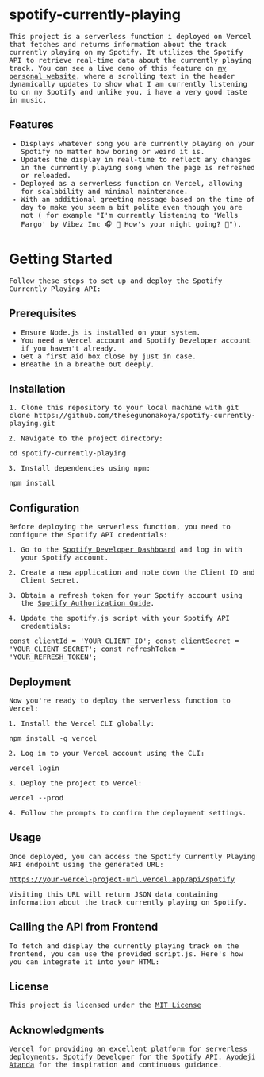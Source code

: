 # spotify-currently-playing

<samp>

This project is a serverless function i deployed on Vercel that fetches and returns information about the track currently playing on my Spotify. It utilizes the Spotify API to retrieve real-time data about the currently playing track. You can see a live demo of this feature on <a href="https://thesegunonakoya.me" target="_blank">my personal website</a>, where a scrolling text in the header dynamically updates to show what I am currently listening to on my Spotify and unlike you, i have a very good taste in music.

</samp>

## Features

<samp>

- Displays whatever song you are currently playing on your Spotify no matter how boring or weird it is.
- Updates the display in real-time to reflect any changes in the currently playing song when the page is refreshed or reloaded.
- Deployed as a serverless function on Vercel, allowing for scalability and minimal maintenance.
- With an additional greeting message based on the time of day to make you seem a bit polite even though you are not ( for example "I'm currently listening to 'Wells Fargo' by Vibez Inc 🎧 📀 How's your night going? 🎈").

</samp>

# Getting Started

<samp>

Follow these steps to set up and deploy the Spotify Currently Playing API:

</samp>

## Prerequisites

<samp>

- Ensure Node.js is installed on your system.
- You need a Vercel account and Spotify Developer account if you haven't already.
- Get a first aid box close by just in case.
- Breathe in a breathe out deeply.

</samp>

## Installation

<samp>
1. Clone this repository to your local machine with git clone https://github.com/thesegunonakoya/spotify-currently-playing.git

2. Navigate to the project directory:

cd spotify-currently-playing

3. Install dependencies using npm:

npm install

</samp>

## Configuration

<samp>

Before deploying the serverless function, you need to configure the Spotify API credentials:

1. Go to the <a href="https://developer.spotify.com/dashboard/login" target="_blank">Spotify Developer Dashboard</a> and log in with your Spotify account.

2. Create a new application and note down the Client ID and Client Secret.

3. Obtain a refresh token for your Spotify account using the <a href="https://developer.spotify.com/documentation/general/guides/authorization-guide/" target="_blank">Spotify Authorization Guide</a>.

4. Update the spotify.js script with your Spotify API credentials:

const clientId = 'YOUR_CLIENT_ID';
const clientSecret = 'YOUR_CLIENT_SECRET';
const refreshToken = 'YOUR_REFRESH_TOKEN';

</samp>

## Deployment

<samp>

Now you're ready to deploy the serverless function to Vercel:

1. Install the Vercel CLI globally:

npm install -g vercel

2. Log in to your Vercel account using the CLI:

vercel login

3. Deploy the project to Vercel:

vercel --prod

4. Follow the prompts to confirm the deployment settings.

</samp>

## Usage

<samp>

Once deployed, you can access the Spotify Currently Playing API endpoint using the generated URL:

https://your-vercel-project-url.vercel.app/api/spotify

Visiting this URL will return JSON data containing information about the track currently playing on Spotify.

</samp>

## Calling the API from Frontend

<samp>

To fetch and display the currently playing track on the frontend, you can use the provided script.js. Here's how you can integrate it into your HTML:

<div id="currently-playing"></div>
<script src="script.js"></script>

</samp>


## License

<samp>

This project is licensed under the <a href="https://en.wikipedia.org/wiki/MIT_License" target="_blank">MIT License</a>

</samp>

## Acknowledgments

<samp>

<a href="https://vercel.com/" target="_blank">Vercel</a> for providing an excellent platform for serverless deployments.
<a href="https://developer.spotify.com/" target="_blank">Spotify Developer</a> for the Spotify API.
<a href="https://github.com/deji-ice" target="_blank">Ayodeji Atanda</a> for the inspiration and continuous guidance.

</samp>